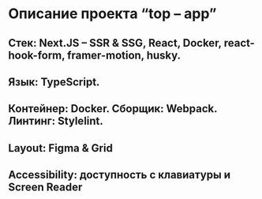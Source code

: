 # Описание проекта “top – app”

## Стек: Next.JS – SSR & SSG, React, Docker, react-hook-form, framer-motion, husky.

## Язык: TypeScript.

## Контейнер: Docker. Сборщик: Webpack. Линтинг: Stylelint.

## Layout: Figma & Grid

## Accessibility: доступность с клавиатуры и Screen Reader

